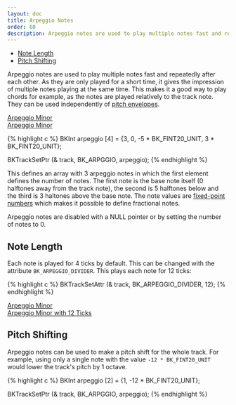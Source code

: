```yaml
---
layout: doc
title: Arpeggio Notes
order: 60
description: Arpeggio notes are used to play multiple notes fast and repeatedly after each other. As they are only played for a short time, it gives the impression of multiple notes playing at the same time.
---
```


- [Note Length](#note-length)
- [Pitch Shifting](#pitch-shifting)

Arpeggio notes are used to play multiple notes fast and repeatedly after each other. As they are only played for a short time, it gives the impression of multiple notes playing at the same time. This makes it a good way to play chords for example, as the notes are played relatively to the track note. They can be used independently of [pitch envelopes](../instruments).

<div class="buttons">
	<div class="player" data-volume="0.7">
		<a href="{{ "/assets/sound/arpeggio/arpeggio-minor.mp3" | prepend: site.baseurl }}" class="button">
			Arpeggio Minor
		</a>
		<div class="label"><a href="{{ "/assets/sound/arpeggio/arpeggio-minor.mp3" | prepend: site.baseurl }}">Arpeggio Minor</a></div>
	</div>
</div>

{% highlight c %}
BKInt arpeggio [4] = {3, 0, -5 * BK_FINT20_UNIT, 3 * BK_FINT20_UNIT};

BKTrackSetPtr (& track, BK_ARPGGIO, arpeggio);
{% endhighlight %}

This defines an array with 3 arpeggio notes in which the first element defines the number of notes. The first note is the base note itself (0 halftones away from the track note), the second is 5 halftones below and the third is 3 haltones above the base note. The note values are [fixed-point numbers](../fixed-point-numbers/) which makes it possible to define fractional notes.

Arpeggio notes are disabled with a NULL pointer or by setting the number of notes to 0.

## Note Length

Each note is played for 4 ticks by default. This can be changed with the attribute `BK_ARPEGGIO_DIVIDER`. This plays each note for 12 ticks:

{% highlight c %}
BKTrackSetAttr (& track, BK_ARPEGGIO_DIVIDER, 12);
{% endhighlight %}

<div class="buttons">
	<div class="player" data-volume="0.7">
		<a href="{{ "/assets/sound/arpeggio/arpeggio-minor-12-ticks.mp3" | prepend: site.baseurl }}" class="button">
			Arpeggio Minor
		</a>
		<div class="label"><a href="{{ "/assets/sound/arpeggio/arpeggio-minor-12-ticks.mp3" | prepend: site.baseurl }}">Arpeggio Minor with 12 Ticks</a></div>
	</div>
</div>

## Pitch Shifting

Arpeggio notes can be used to make a pitch shift for the whole track. For example, using only a single note with the value `-12 * BK_FINT20_UNIT` would lower the track's pitch by 1 octave.

{% highlight c %}
BKInt arpeggio [2] = {1, -12 * BK_FINT20_UNIT};

BKTrackSetPtr (& track, BK_ARPGGIO, arpeggio);
{% endhighlight %}
